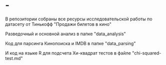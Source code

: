 # -
В репозитории собраны все ресурсы исследовательской работы по датасету от Тинькофф "Продажи билетов в кино"

Разведочный и основной анализ в папке "data_analysis"

Код для парсинга Кинопоиска и IMDB в папке "data_parsing"

И код на языке R для подсчета Хи-квадрат тестов в файле "chi-squared-test.md"
